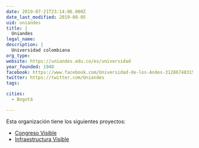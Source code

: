 ```yaml
---
date: 2019-07-21T23:14:06.000Z
date_last_modified: 2019-08-05
uid: uniandes
title: |
  Uniandes
legal_name: 
description: |
  Universidad colombiana
org_type: 
website: https://uniandes.edu.co/es/universidad
year_founded: 1948
facebook: https://www.facebook.com/Universidad-de-los-Andes-312867483159/
twitter: https://twitter.com/Uniandes
tags:

cities: 
  - Bogotá

---
```


Esta organización tiene los siguientes proyectos:

- [Congreso Visible](/proyectos/congreso-visible)
- [Infraestructura Visible](/proyectos/infraestructura-visible)

